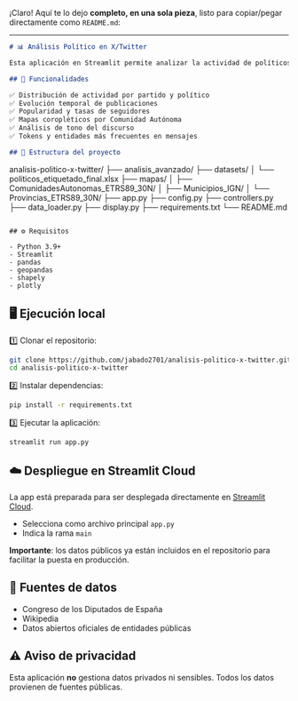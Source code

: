 ¡Claro! Aquí te lo dejo **completo, en una sola pieza**, listo para copiar/pegar directamente como `README.md`:

---

```markdown
# 📊 Análisis Político en X/Twitter

Esta aplicación en Streamlit permite analizar la actividad de políticos españoles en la red social X/Twitter, utilizando datos de carácter público (extraídos de fuentes oficiales como el Congreso de los Diputados o Wikipedia). Incluye análisis básico y avanzado con diferentes visualizaciones interactivas.

## 🚀 Funcionalidades

✅ Distribución de actividad por partido y político  
✅ Evolución temporal de publicaciones  
✅ Popularidad y tasas de seguidores  
✅ Mapas coropléticos por Comunidad Autónoma  
✅ Análisis de tono del discurso  
✅ Tokens y entidades más frecuentes en mensajes  

## 📁 Estructura del proyecto

```

analisis-politico-x-twitter/
├── analisis\_avanzado/
├── datasets/
│   └── politicos\_etiquetado\_final.xlsx
├── mapas/
│   ├── ComunidadesAutonomas\_ETRS89\_30N/
│   ├── Municipios\_IGN/
│   └── Provincias\_ETRS89\_30N/
├── app.py
├── config.py
├── controllers.py
├── data\_loader.py
├── display.py
├── requirements.txt
└── README.md

````

## ⚙️ Requisitos

- Python 3.9+  
- Streamlit  
- pandas  
- geopandas  
- shapely  
- plotly
````

## 🖥️ Ejecución local

1️⃣ Clonar el repositorio:  

```bash
git clone https://github.com/jabado2701/analisis-politico-x-twitter.git
cd analisis-politico-x-twitter
````

2️⃣ Instalar dependencias:

```bash
pip install -r requirements.txt
```

3️⃣ Ejecutar la aplicación:

```bash
streamlit run app.py
```

## ☁️ Despliegue en Streamlit Cloud

La app está preparada para ser desplegada directamente en [Streamlit Cloud](https://streamlit.io/cloud).

* Selecciona como archivo principal `app.py`
* Indica la rama `main`

**Importante**: los datos públicos ya están incluidos en el repositorio para facilitar la puesta en producción.

## 📄 Fuentes de datos

* Congreso de los Diputados de España
* Wikipedia
* Datos abiertos oficiales de entidades públicas

## ⚠️ Aviso de privacidad

Esta aplicación **no** gestiona datos privados ni sensibles. Todos los datos provienen de fuentes públicas.

